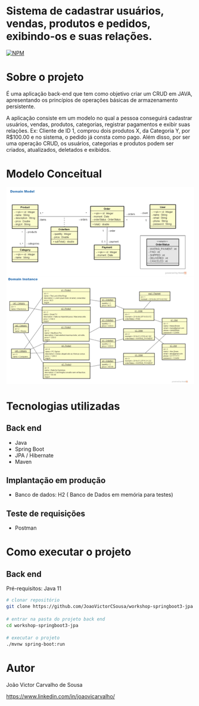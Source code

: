 # Sistema de cadastrar usuários, vendas, produtos e pedidos, exibindo-os e suas relações.
[![NPM](https://img.shields.io/npm/l/react)](https://github.com/JoaoVictorCSousa/workshop-springboot3-jpa/blob/main/LICENSE) 

# Sobre o projeto

É uma aplicação back-end que tem como objetivo criar um CRUD em JAVA, apresentando os princípios de operações básicas de armazenamento persistente.

A aplicação consiste em um modelo no qual a pessoa conseguirá cadastrar usuários, vendas, produtos, categorias, registrar pagamentos e exibir suas relações. Ex: Cliente de ID 1, comprou dois produtos X, da Categoria Y, por R$100.00 e no sistema, o pedido já consta como pago. Além disso, por ser uma operação CRUD, os usuários, categorias e produtos podem ser criados, atualizados, deletados e exibidos.

# Modelo Conceitual
![Domain Model](https://github.com/JoaoVictorCSousa/workshop-springboot3-jpa/blob/main/assets/domainModel.png)
![Domain Instance](https://github.com/JoaoVictorCSousa/workshop-springboot3-jpa/blob/main/assets/domainInstance.png)

# Tecnologias utilizadas
## Back end
- Java
- Spring Boot
- JPA / Hibernate
- Maven
## Implantação em produção
- Banco de dados: H2 ( Banco de Dados em memória para testes)

## Teste de requisições
- Postman

# Como executar o projeto

## Back end
Pré-requisitos: Java 11

```bash
# clonar repositório
git clone https://github.com/JoaoVictorCSousa/workshop-springboot3-jpa

# entrar na pasta do projeto back end
cd workshop-springboot3-jpa

# executar o projeto
./mvnw spring-boot:run
```

# Autor

João Victor Carvalho de Sousa

https://www.linkedin.com/in/joaovicarvalho/
